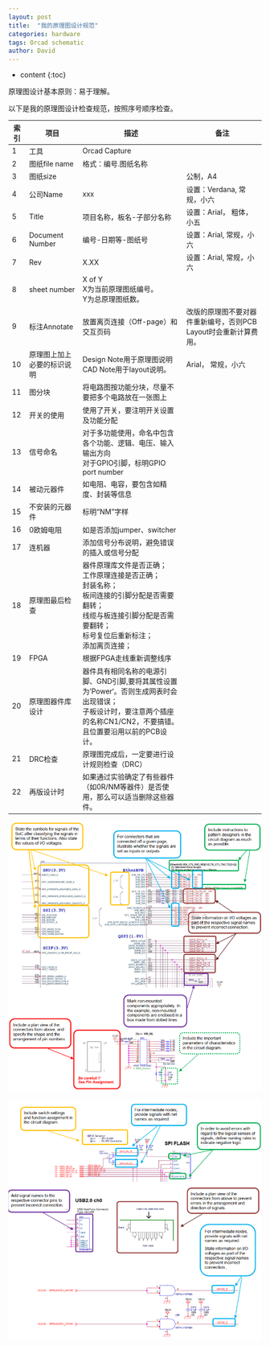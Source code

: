 ```yaml
---
layout: post
title:  "我的原理图设计规范"
categories: hardware
tags: Orcad schematic
author: David
---
```


* content
{:toc}

原理图设计基本原则：易于理解。

以下是我的原理图设计检查规范，按照序号顺序检查。

| 索引 | 项目 | 描述 | 备注 |
|---|---|---|---|
| 1 | 工具 | Orcad Capture |  |
| 2 | 图纸file name | 格式：编号.图纸名称 |  |
| 3 | 图纸size | | 公制，A4 |
| 4 | 公司Name | xxx | 设置：Verdana, 常规，小六 |
| 5 | Title | 项目名称，板名-子部分名称 | 设置：Arial， 粗体，小五 |
| 6 | Document Number | 编号-日期等-图纸号 | 设置：Arial, 常规，小六 |
| 7 | Rev | X.XX | 设置：Arial, 常规，小六 |
| 8 | sheet number | X of Y <br> X为当前原理图纸编号。<br> Y为总原理图纸数。 |  |
| 9 | 标注Annotate | 放置离页连接（Off-page）和交互页码 | 改版的原理图不要对器件重新编号，否则PCB Layout时会重新计算费用。|
| 10 | 原理图上加上必要的标识说明 | Design Note用于原理图说明 <br>CAD Note用于layout说明。| Arial， 常规，小六 |
| 11 | 图分块 | 将电路图按功能分块，尽量不要把多个电路放在一张图上 |  |
| 12 | 开关的使用 | 使用了开关，要注明开关设置及功能分配 |  |
| 13 | 信号命名 | 对于多功能使用，命名中包含各个功能、逻辑、电压、输入输出方向<br>对于GPIO引脚，标明GPIO port number |  |
| 14 | 被动元器件 | 如电阻、电容，要包含如精度、封装等信息 |  |
| 15 | 不安装的元器件 | 标明“NM”字样 |  |
| 16 | 0欧姆电阻 | 如是否添加jumper、switcher |  |
| 17 | 连机器 | 添加信号分布说明，避免错误的插入或信号分配 |  |
| 18 | 原理图最后检查 | 器件原理库文件是否正确； <br>工作原理连接是否正确； <br> 封装名称； <br> 板间连接的引脚分配是否需要翻转； <br>线缆与板连接引脚分配是否需要翻转； <br>标号复位后重新标注； <br>添加离页连接； |  |
| 19 | FPGA | 根据FPGA走线重新调整线序 |  |
| 20 | 原理图器件库设计 | 器件具有相同名称的电源引脚、GND引脚,要将其属性设置为’Power‘。否则生成网表时会出现错误；<br> 子板设计时，要注意两个插座的名称CN1/CN2，不要搞错。且位置要沿用以前的PCB设计。|  |
| 21 | DRC检查 | 原理图完成后，一定要进行设计规则检查（DRC） |  |
| 22 | 再版设计时 | 如果通过实验确定了有些器件（如0R/NM等器件）是否使用，那么可以适当删除这些器件。|  |


![原理图设计注意点-1](https://github.com/titron/titron.github.io/raw/master/img/2019-10-18-schematic_1.png)

![原理图设计注意点-2](https://github.com/titron/titron.github.io/raw/master/img/2019-10-18-schematic_2.png)